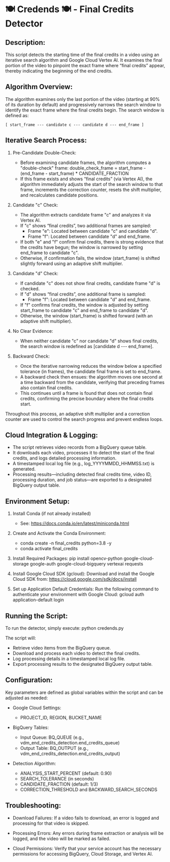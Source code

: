 🍽️ Credends 🍽️ - Final Credits Detector
=========================================

Description:
------------
This script detects the starting time of the final credits in a video using an iterative search
algorithm and Google Cloud Vertex AI. It examines the final portion of the video to pinpoint the
exact frame where “final credits” appear, thereby indicating the beginning of the end credits.

Algorithm Overview:
-------------------
The algorithm examines only the last portion of the video (starting at 90% of its duration by default)
and progressively narrows the search window to identify the exact frame where the final credits begin.
The search window is defined as:

    [ start_frame --- candidate c --- candidate d --- end_frame ]

Iterative Search Process:
-------------------------
1. Pre-Candidate Double-Check:
   - Before examining candidate frames, the algorithm computes a "double-check" frame:
         double_check_frame = start_frame - (end_frame - start_frame) * CANDIDATE_FRACTION
   - If this frame exists and shows “final credits” (via Vertex AI), the algorithm immediately adjusts 
     the start of the search window to that frame, increments the correction counter, resets the shift multiplier,
     and recalculates candidate positions.

2. Candidate "c" Check:
   - The algorithm extracts candidate frame "c" and analyzes it via Vertex AI.
   - If "c" shows “final credits”, two additional frames are sampled:
       * Frame "e": Located between candidate "c" and candidate "d".
       * Frame "f": Located between candidate "d" and end_frame.
   - If both "e" and "f" confirm final credits, there is strong evidence that the credits have begun;
     the window is narrowed by setting end_frame to candidate "c".
   - Otherwise, if confirmation fails, the window (start_frame) is shifted slightly forward using an adaptive shift multiplier.

3. Candidate "d" Check:
   - If candidate "c" does not show final credits, candidate frame "d" is checked.
   - If "d" shows “final credits”, one additional frame is sampled:
       * Frame "f": Located between candidate "d" and end_frame.
   - If "f" confirms final credits, the window is adjusted by setting start_frame to candidate "c"
     and end_frame to candidate "d".
   - Otherwise, the window (start_frame) is shifted forward (with an adaptive shift multiplier).

4. No Clear Evidence:
   - When neither candidate "c" nor candidate "d" shows final credits, the search window is redefined 
     as [candidate d --- end_frame].

5. Backward Check:
   - Once the iterative narrowing reduces the window below a specified tolerance (in frames),
     the candidate final frame is set to end_frame.
   - A backward check then ensues: the algorithm moves one second at a time backward from the candidate,
     verifying that preceding frames also contain final credits.
   - This continues until a frame is found that does not contain final credits, confirming the precise boundary
     where the final credits start.

Throughout this process, an adaptive shift multiplier and a correction counter are used to control the search
progress and prevent endless loops.

Cloud Integration & Logging:
----------------------------
- The script retrieves video records from a BigQuery queue table.
- It downloads each video, processes it to detect the start of the final credits, and logs detailed processing information.
- A timestamped local log file (e.g., log_YYYYMMDD_HHMMSS.txt) is generated.
- Processing results—including detected final credits time, video ID, processing duration, and job status—are exported
  to a designated BigQuery output table.

Environment Setup:
------------------
1. Install Conda (if not already installed)
   - See: https://docs.conda.io/en/latest/miniconda.html

2. Create and Activate the Conda Environment:
   - conda create -n final_credits python=3.8 -y
   - conda activate final_credits

3. Install Required Packages:
   pip install opencv-python google-cloud-storage google-auth google-cloud-bigquery vertexai requests

4. Install Google Cloud SDK (gcloud):
   Download and install the Google Cloud SDK from:
   https://cloud.google.com/sdk/docs/install

5. Set up Application Default Credentials:
   Run the following command to authenticate your environment with Google Cloud:
       gcloud auth application-default login

Running the Script:
-------------------
To run the detector, simply execute:
   python credends.py

The script will:
   - Retrieve video items from the BigQuery queue.
   - Download and process each video to detect the final credits.
   - Log processing details in a timestamped local log file.
   - Export processing results to the designated BigQuery output table.

Configuration:
--------------
Key parameters are defined as global variables within the script and can be adjusted as needed:

   - Google Cloud Settings:
       - PROJECT_ID, REGION, BUCKET_NAME
       
   - BigQuery Tables:
       - Input Queue: BQ_QUEUE (e.g., vdm_end_credits_detection.end_credits_queue)
       - Output Table: BQ_OUTPUT (e.g., vdm_end_credits_detection.end_credits_output)
       
   - Detection Algorithm:
       - ANALYSIS_START_PERCENT (default: 0.90)
       - SEARCH_TOLERANCE (in seconds)
       - CANDIDATE_FRACTION (default: 1/3)
       - CORRECTION_THRESHOLD and BACKWARD_SEARCH_SECONDS

Troubleshooting:
----------------
- Download Failures:
  If a video fails to download, an error is logged and processing for that video is skipped.

- Processing Errors:
  Any errors during frame extraction or analysis will be logged, and the video will be marked as failed.

- Cloud Permissions:
  Verify that your service account has the necessary permissions for accessing BigQuery, Cloud Storage, and Vertex AI.
